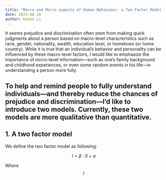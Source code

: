 ```yaml
---
title: "Macro and Micro aspects of Human Behaviour: a Two Factor Model and a Multi-Factor Model"
date: 2025-06-18
author: Kehan Li
---
```


It seems prejudice and discrimination often stem from making quick judgments about a person based on macro-level characteristics such as race, gender, nationality, wealth, education level, or hometown (or home country). While it is true that an individual’s behavior and personality can be influenced by these macro-level factors, I would like to emphasize the importance of micro-level information—such as one’s family background and childhood experiences, or even some random events in his life—in understanding a person more fully.

To help and remind people to fully understand individuals—and thereby reduce the chances of prejudice and discrimination—I’d like to introduce two models. Currently, these two models are more qualitative than quantitative.
---

## 1. A two factor model
We define the two factor model as following:

$$
I = \beta \cdot S + \alpha
$$

Where $$ I $$
